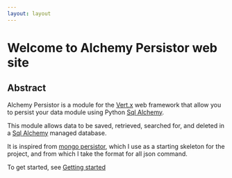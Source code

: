 ```yaml
---
layout: layout
---
```



# Welcome to Alchemy Persistor web site

## Abstract

Alchemy Persistor is a module for the [Vert.x][2] web framework that allow you to persist your data
module using Python [Sql Alchemy][1].

This module allows data to be saved, retrieved, searched for, and deleted in a [Sql Alchemy][1] managed database.

It is inspired from [mongo persistor][3], which I use as a starting skeleton for the project, and from
which I take the format for all json command.

To get started, see [Getting started][4]


[1]: http://www.sqlalchemy.org/
[2]: http://vertx.io
[3]: https://github.com/vert-x/mod-mongo-persistor
[4]: /get-started.html